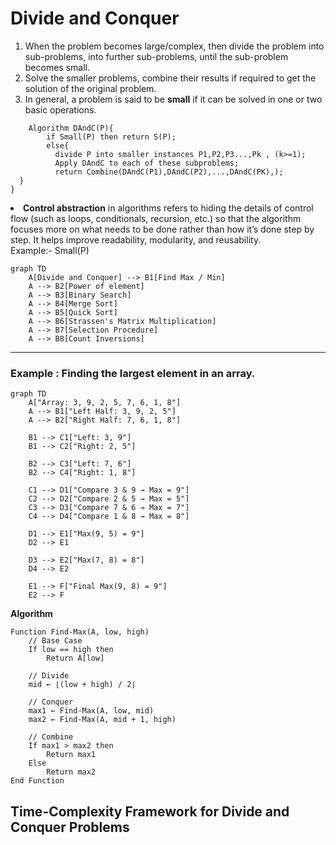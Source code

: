 # Divide and Conquer

<ol> 
  <li>When the problem becomes large/complex, then divide the problem into sub-problems, into further sub-problems, until the sub-problem becomes small.</li> 
  <li>Solve the smaller problems, combine their results if required to get the solution of the original problem.</li> 
  <li>In general, a problem is said to be <b>small</b> if it can be solved in one or two basic operations.</li> 
</ol>

```Algorithm
    Algorithm DAndC(P){
        if Small(P) then return S(P);
        else{
          divide P into smaller instances P1,P2,P3...,Pk , (k>=1);
          Apply DAndC to each of these subproblems;
          return Combine(DAndC(P1),DAndC(P2),...,DAndC(PK),);
  }
}

```

<li><b>Control abstraction</b> in algorithms refers to hiding the details of control flow (such as loops, conditionals, recursion, etc.) so that the algorithm focuses more on what needs to be done rather than how it’s done step by step. It helps improve readability, modularity, and reusability.</li>
  Example:- Small(P)



```mermaid
graph TD
    A[Divide and Conquer] --> B1[Find Max / Min]
    A --> B2[Power of element]
    A --> B3[Binary Search]
    A --> B4[Merge Sort]
    A --> B5[Quick Sort]
    A --> B6[Strassen's Matrix Multiplication]
    A --> B7[Selection Procedure]
    A --> B8[Count Inversions]
```
<hr/>

### Example : Finding the largest element in an array.

```mermaid
graph TD
    A["Array: 3, 9, 2, 5, 7, 6, 1, 8"]
    A --> B1["Left Half: 3, 9, 2, 5"]
    A --> B2["Right Half: 7, 6, 1, 8"]

    B1 --> C1["Left: 3, 9"]
    B1 --> C2["Right: 2, 5"]

    B2 --> C3["Left: 7, 6"]
    B2 --> C4["Right: 1, 8"]

    C1 --> D1["Compare 3 & 9 → Max = 9"]
    C2 --> D2["Compare 2 & 5 → Max = 5"]
    C3 --> D3["Compare 7 & 6 → Max = 7"]
    C4 --> D4["Compare 1 & 8 → Max = 8"]

    D1 --> E1["Max(9, 5) = 9"]
    D2 --> E1

    D3 --> E2["Max(7, 8) = 8"]
    D4 --> E2

    E1 --> F["Final Max(9, 8) = 9"]
    E2 --> F
```

**Algorithm**

```Algorithm
Function Find-Max(A, low, high)
    // Base Case
    If low == high then
        Return A[low]

    // Divide
    mid ← ⌊(low + high) / 2⌋

    // Conquer
    max1 ← Find-Max(A, low, mid)
    max2 ← Find-Max(A, mid + 1, high)

    // Combine
    If max1 > max2 then
        Return max1
    Else
        Return max2
End Function
```

## Time-Complexity Framework for Divide and Conquer Problems 

    




